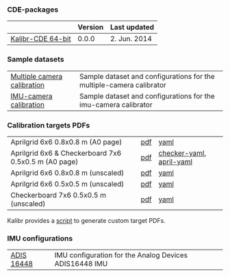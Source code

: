 ### CDE-packages

|  | Version | Last updated |
|:--|:--|:--|
| [Kalibr-CDE 64-bit](https://drive.google.com/file/d/0B0T1sizOvRsUOGtoNGJwMGlxdjA/edit?usp=sharing) | 0.0.0  | 2. Jun. 2014 | 

### Sample datasets

| | |   
|:--|:--|
| [Multiple camera calibration](http://link/) | Sample dataset and configurations for the multiple-camera calibrator |
| [IMU-camera calibration](http://link/) | Sample dataset and configurations for the imu-camera calibrator |

### Calibration targets PDFs

| | | |
|:--|:--|:--|
| Aprilgrid 6x6 0.8x0.8 m (A0 page) | [pdf](https://drive.google.com/file/d/0B0T1sizOvRsUdjFJem9mQXdiMTQ/edit?usp=sharing) | [yaml](https://drive.google.com/file/d/0B0T1sizOvRsUU2lGMTdWYWhPaWc/edit?usp=sharing) |
| Aprilgrid 6x6 & Checkerboard 7x6 0.5x0.5 m (A0 page) | [pdf](https://drive.google.com/file/d/0B0T1sizOvRsUbl92ejdBeUd1Mk0/edit?usp=sharing) |  [checker-yaml](https://drive.google.com/file/d/0B0T1sizOvRsUcHJaUGtMR2dhTzQ/edit?usp=sharing), [april-yaml](https://drive.google.com/file/d/0B0T1sizOvRsUR3U2TWRndkR6T00/edit?usp=sharing) |
| Aprilgrid 6x6 0.8x0.8 m (unscaled) | [pdf](https://drive.google.com/file/d/0B0T1sizOvRsUdjFJem9mQXdiMTQ/edit?usp=sharing) | [yaml](https://drive.google.com/file/d/0B0T1sizOvRsUU2lGMTdWYWhPaWc/edit?usp=sharing) |
| Aprilgrid 6x6 0.5x0.5 m (unscaled) | [pdf](https://drive.google.com/file/d/0B0T1sizOvRsUQVVCZEV2QXg2WWc/edit?usp=sharing) | [yaml](https://drive.google.com/file/d/0B0T1sizOvRsUR3U2TWRndkR6T00/edit?usp=sharing) |
| Checkerboard 7x6 0.5x0.5 m (unscaled) | [pdf](https://drive.google.com/file/d/0B0T1sizOvRsUVmJZYW9XWFZRdE0/edit?usp=sharing) | [yaml](https://drive.google.com/file/d/0B0T1sizOvRsUcHJaUGtMR2dhTzQ/edit?usp=sharing) |

Kalibr provides a [script](calibration-targets) to generate custom target PDFs.

### IMU configurations

| | |   
|:--|:--|
| [ADIS 16448](https://drive.google.com/file/d/0B0T1sizOvRsUNWxVaERrNjdIaVE/edit?usp=sharing) | IMU configuration for the  Analog Devices ADIS16448 IMU |

